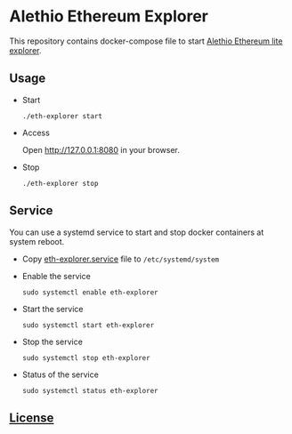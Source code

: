 # Alethio Ethereum Explorer

This repository contains docker-compose file to start [Alethio Ethereum lite explorer](https://github.com/Alethio/ethereum-lite-explorer).

## Usage

- Start

  ```
  ./eth-explorer start
  ```

- Access

  Open http://127.0.0.1:8080 in your browser.

- Stop
  ```
  ./eth-explorer stop
  ```

## Service

You can use a systemd service to start and stop docker containers at system reboot.

- Copy [eth-explorer.service](eth-explorer.service) file to `/etc/systemd/system`
- Enable the service

  ```
  sudo systemctl enable eth-explorer
  ```

- Start the service

  ```
  sudo systemctl start eth-explorer
  ```

- Stop the service

  ```
  sudo systemctl stop eth-explorer
  ```

- Status of the service

  ```
  sudo systemctl status eth-explorer
  ```

## [License](LICENSE)

